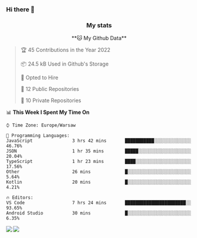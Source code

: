 ### Hi there 👋

<!--
**DamianKocjan/DamianKocjan** is a ✨ _special_ ✨ repository because its `README.md` (this file) appears on your GitHub profile.

Here are some ideas to get you started:

- 🔭 I’m currently working on ...
- 🌱 I’m currently learning ...
- 👯 I’m looking to collaborate on ...
- 🤔 I’m looking for help with ...
- 💬 Ask me about ...
- 📫 How to reach me: ...
- 😄 Pronouns: ...
- ⚡ Fun fact: ...
-->

<h3 align="center">My stats</h3>

<p align="center">
    <!--START_SECTION:waka-->
**🐱 My Github Data** 

> 🏆 45 Contributions in the Year 2022
 > 
> 📦 24.5 kB Used in Github's Storage 
 > 
> 💼 Opted to Hire
 > 
> 📜 12 Public Repositories 
 > 
> 🔑 10 Private Repositories  
 > 
📊 **This Week I Spent My Time On** 

```text
⌚︎ Time Zone: Europe/Warsaw

💬 Programming Languages: 
JavaScript               3 hrs 42 mins       ███████████░░░░░░░░░░░░░░   46.76% 
JSON                     1 hr 35 mins        █████░░░░░░░░░░░░░░░░░░░░   20.04% 
TypeScript               1 hr 23 mins        ████░░░░░░░░░░░░░░░░░░░░░   17.56% 
Other                    26 mins             █░░░░░░░░░░░░░░░░░░░░░░░░   5.64% 
Kotlin                   20 mins             █░░░░░░░░░░░░░░░░░░░░░░░░   4.21%

🔥 Editors: 
VS Code                  7 hrs 24 mins       ███████████████████████░░   93.65% 
Android Studio           30 mins             █░░░░░░░░░░░░░░░░░░░░░░░░   6.35%

```


<!--END_SECTION:waka-->
</p>

<img align="left" src="https://github-readme-stats.vercel.app/api?username=DamianKocjan&&layout=compact&count_private=true&show_icons=true&hide_border=true&include_all_commits=true&bg_color=0D1117&title_color=FFFFFF&text_color=FFFFFF&icon_color=FFFFFF">
<img align="left" src="https://github-readme-stats.vercel.app/api/top-langs/?username=DamianKocjan&layout=compact&hide_border=true&card_width=250&bg_color=0D1117&title_color=FFFFFF&text_color=FFFFFF&icon_color=FFFFFF">

